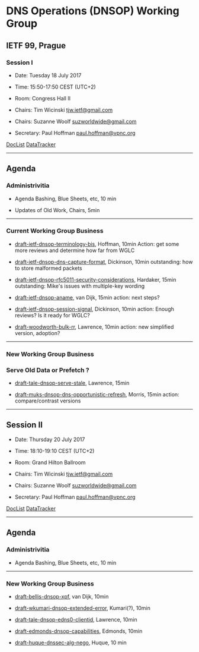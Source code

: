 # DNS Operations (DNSOP) Working Group
## IETF 99, Prague
### Session I

* Date: Tuesday 18 July 2017
* Time: 15:50-17:50 CEST (UTC+2)
* Room: Congress Hall II
* Chairs: Tim Wicinski <tjw.ietf@gmail.com>
* Chairs: Suzanne Woolf <suzworldwide@gmail.com>

* Secretary: Paul Hoffman <paul.hoffman@vpnc.org>

[DocList](https://svn.tools.ietf.org/svn/wg/dnsop/doclist.html)
[DataTracker](https://datatracker.ietf.org/wg/dnsop/documents/)

---
## Agenda

### Administrivitia 

*  Agenda Bashing, Blue Sheets, etc,  10 min

* Updates of Old Work, Chairs, 5min

---
### Current Working Group Business

* [draft-ietf-dnsop-terminology-bis](https://tools.ietf.org/html/draft-ietf-dnsop-terminology-bis/), Hoffman, 10min
Action: get some more reviews and determine how far from WGLC

* [draft-ietf-dnsop-dns-capture-format](https://tools.ietf.org/html/draft-ietf-dnsop-dns-capture-format/), Dickinson, 10min
outstanding: how to store malformed packets

* [draft-ietf-dnsop-rfc5011-security-considerations](https://tools.ietf.org/html/draft-ietf-dnsop-rfc5011-security-considerations/), Hardaker, 15min
outstanding: Mike's issues with multiple-key wording

* [draft-ietf-dnsop-aname](https://tools.ietf.org/html/draft-ietf-dnsop-aname/), van Dijk, 15min
action: next steps?

* [draft-ietf-dnsop-session-signal](https://tools.ietf.org/html/draft-ietf-dnsop-session-signal/), Dickinson, 10min
action: Enough reviews? Is it ready for WGLC?

* [draft-woodworth-bulk-rr](https://tools.ietf.org/html/draft-woodworth-bulk-rr/), Lawrence, 10min
action: new simplified version, adoption?

---
### New Working Group Business

### Serve Old Data or Prefetch ?

* [draft-tale-dnsop-serve-stale](https://tools.ietf.org/html/draft-tale-dnsop-serve-stale/), Lawrence, 15min

* [draft-muks-dnsop-dns-opportunistic-refresh](https://tools.ietf.org/html/draft-muks-dnsop-dns-opportunistic-refresh/), Morris, 15min
action: compare/contrast versions

---
## Session II

* Date: Thursday 20 July 2017
* Time: 18:10-19:10 CEST (UTC+2)
* Room: Grand Hilton Ballroom
* Chairs: Tim Wicinski <tjw.ietf@gmail.com>
* Chairs: Suzanne Woolf <suzworldwide@gmail.com>

* Secretary: Paul Hoffman <paul.hoffman@vpnc.org>

[DocList](https://svn.tools.ietf.org/svn/wg/dnsop/doclist.html)
[DataTracker](https://datatracker.ietf.org/wg/dnsop/documents/)

---
## Agenda

### Administrivitia 

*  Agenda Bashing, Blue Sheets, etc,  10 min

---
### New Working Group Business

* [draft-bellis-dnsop-xpf](https://tools.ietf.org/html/draft-bellis-dnsop-xpf/), van Dijk, 10min

* [draft-wkumari-dnsop-extended-error](https://tools.ietf.org/html/draft-wkumari-dnsop-extended-error/), Kumari(?), 10min

* [draft-tale-dnsop-edns0-clientid](https://tools.ietf.org/html/draft-tale-dnsop-edns0-clientid/), Lawrence, 10min

* [draft-edmonds-dnsop-capabilities](https://tools.ietf.org/html/draft-edmonds-dnsop-capabilities/), Edmonds, 10min

* [draft-huque-dnssec-alg-nego](https://tools.ietf.org/html/draft-huque-dnssec-alg-nego/), Huque, 10 min


